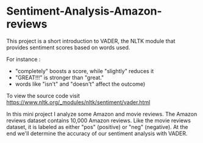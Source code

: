 # Sentiment-Analysis-Amazon-reviews

This project is a short introduction to VADER, the NLTK module that provides sentiment scores based on words used.

For instance :
- "completely" boosts a score, while "slightly" reduces it
- "GREAT!!!" is stronger than "great."
- words like "isn't" and "doesn't" affect the outcome)

To view the source code visit https://www.nltk.org/_modules/nltk/sentiment/vader.html

In this mini project I analyze some Amazon and movie reviews. The Amazon reviews dataset contains 10,000 Amazon reviews. 
Like the movie reviews dataset, it is labeled as either "pos" (positive) or "neg" (negative). At the end we'll determine the accuracy of our sentiment analysis with VADER.

